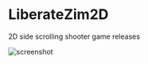 # LiberateZim2D
2D side scrolling shooter game releases

![screenshot](https://github.com/zimspy007/LiberateZim2D/blob/master/2.png)
